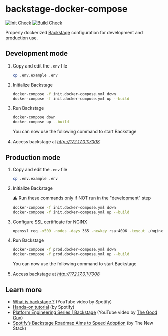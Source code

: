 # backstage-docker-compose

[![Init Check](https://github.com/flavienbwk/backstage-docker-compose/actions/workflows/init.yml/badge.svg)](https://github.com/flavienbwk/backstage-docker-compose/actions/workflows/init.yml)
[![Build Check](https://github.com/flavienbwk/backstage-docker-compose/actions/workflows/build.yml/badge.svg)](https://github.com/flavienbwk/backstage-docker-compose/actions/workflows/build.yml)

Properly dockerized [Backstage](https://github.com/backstage/backstage) configuration for development and production use.

## Development mode

1. Copy and edit the `.env` file

    ```bash
    cp .env.example .env
    ```

2. Initialize Backstage

    ```bash
    docker-compose -f init.docker-compose.yml down
    docker-compose -f init.docker-compose.yml up --build
    ```

3. Run Backstage

    ```bash
    docker-compose down
    docker-compose up --build
    ```

    You can now use the following command to start Backstage

4. Access backstage at _http://172.17.0.1:7008_

## Production mode

1. Copy and edit the `.env` file

    ```bash
    cp .env.example .env
    ```

2. Initialize Backstage

    :warning: Run these commands only if NOT run in the "development" step

    ```bash
    docker-compose -f init.docker-compose.yml down
    docker-compose -f init.docker-compose.yml up --build
    ```

3. Configure SSL certificate for NGINX

    ```bash
    openssl req -x509 -nodes -days 365 -newkey rsa:4096 -keyout ./nginx/ssl/backstage.key -out ./nginx/ssl/backstage.crt
    ```

4. Run Backstage

    ```bash
    docker-compose -f prod.docker-compose.yml down
    docker-compose -f prod.docker-compose.yml up --build
    ```

    You can now use the following command to start Backstage

5. Access backstage at _http://172.17.0.1:7008_

## Learn more

- [What is backstage ?](https://www.youtube.com/watch?v=85TQEpNCaU0&t=0s) (YouTube video by Spotify)
- [Hands-on tutorial](https://backstage.spotify.com/learn/standing-up-backstage/) (by Spotify)
- [Platform Engineering Series | Backstage](https://www.youtube.com/watch?v=R4qJN6S4qHw&list=PLGVPcLSzJXQos1O18dvKoW2XSczz2I2lH&index=2) (YouTube video by [The Good Guy](https://www.youtube.com/@the_good_guy))
- [Spotify’s Backstage Roadmap Aims to Speed Adoption](https://thenewstack.io/spotifys-backstage-roadmap-aims-to-speed-up-adoption/) (by The New Stack)
